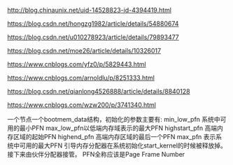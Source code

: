 http://blog.chinaunix.net/uid-14528823-id-4394419.html

https://blog.csdn.net/hongzg1982/article/details/54880674

https://blog.csdn.net/u010278923/article/details/79893477

https://blog.csdn.net/moe26/article/details/10326017

https://www.cnblogs.com/yfz0/p/5829443.html

https://www.cnblogs.com/arnoldlu/p/8251333.html

https://blog.csdn.net/qianlong4526888/article/details/8840128

https://www.cnblogs.com/wzw200/p/3741340.html


一个节点一个bootmem_data结构，初始化的参数主要有:
min_low_pfn 系统中可用的最小PFN
max_low_pfn以低端内存域表示的最大PFN
highstart_pfn 高端内存区域的起始PFN
highend_pfn 高端内存区域的最后一个PFN
max_pfn 表示系统中可用的最大PFN
引导内存分配器在系统初始化start_kernel的时候被释放掉。接下来由伙伴分配器接管。
PFN全称应该是Page Frame Number
